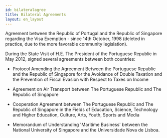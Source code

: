 ```yaml
---
id: bilateralagree
title: Bilateral Agreements
layout: en_layout
---
```


Agreement between the Republic of Portugal and the Republic of Singapore regarding the Visa Exemption - since 14th October, 1998 (deleted in practice, due to the more favorable community legislation).


During the State Visit of H.E. The President of the Portuguese Republic in May 2012, signed several agreements between both countries:

- Protocol Amending the Agreement Between the Portuguese Republic and the Republic of Singapore for the Avoidance of Double Taxation and the Prevention of Fiscal Evasion with Respect to Taxes on Income

- Agreement on Air Transport between The Portuguese Republic and The Republic of Singapore

- Cooperation Agreement between The Portuguese Republic and The Republic of Singapore in the Fields of Education, Science, Technology and Higher Education, Culture, Arts, Youth, Sports and Media

- Memorandum of Understanding 'Maritime Business' between the National University of Singapore and the Universidade Nova de Lisboa.

